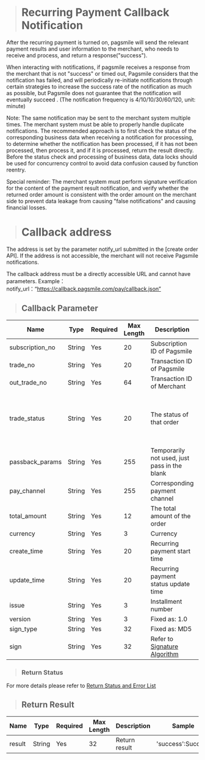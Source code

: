 ># Recurring Payment Callback Notification

After the recurring payment is turned on, pagsmile will send the relevant payment results and user information to the merchant, who needs to receive and process, and return a response("success").

When interacting with notifications, if pagsmile receives a response from the merchant that is not "success" or timed out, Pagsmile considers that the notification has failed, and will periodically re-initiate notifications through certain strategies to increase the success rate of the notification as much as possible, but Pagsmile does not guarantee that the notification will eventually succeed . (The notification frequency is 4/10/10/30/60/120, unit: minute)

Note: The same notification may be sent to the merchant system multiple times. The merchant system must be able to properly handle duplicate notifications.
The recommended approach is to first check the status of the corresponding business data when receiving a notification for processing, to determine whether the notification has been processed, if it has not been processed, then process it, and if it is processed, return the result directly. Before the status check and processing of business data, data locks should be used for concurrency control to avoid data confusion caused by function reentry.

Special reminder: The merchant system must perform signature verification for the content of the payment result notification, and verify whether the returned order amount is consistent with the order amount on the merchant side to prevent data leakage from causing "false notifications" and causing financial losses.

># Callback address

The address is set by the parameter notify_url submitted in the [create order API]. If the address is not accessible, the merchant will not receive Pagsmile notifications.

The callback address must be a directly accessible URL and cannot have parameters. Example：notify_url：“https://callback.pagsmile.com/pay/callback.json”

>## Callback Parameter

Name | Type | Required | Max Length | Description | Sample
---  | ---  | ---      | ---      | ---  | ---
subscription_no | String | Yes | 20 | Subscription ID of Pagsmile | 2046010108310242020
trade_no | String | Yes | 20 | Transaction ID of Pagsmile | 2018011908344902008
out_trade_no | String | Yes | 64 | Transaction ID of Merchant | 
trade_status | String | Yes | 20 | The status of that order | The current order status returned contains（TRADE_NORMAL、TRADE_CANCEL、RISK_CONTROL、TRADE_REFUSE）
passback_params | String | Yes | 255 | Temporarily not used, just pass in the blank | 
pay_channel | String | Yes | 255 | Corresponding payment channel | 
total_amount | String | Yes | 12 | The total amount of the order | 
currency | String | Yes | 3 | Currency | 
create_time | String | Yes | 20 | Recurring payment start time | 
update_time | String | Yes | 20 | Recurring payment status update time |
issue | String | Yes | 3 | Installment number |
version | String | Yes | 3 | Fixed as: 1.0 | 
sign_type | String | Yes | 32 | Fixed as: MD5 |  
sign | String | Yes | 32 | Refer to [Signature Algorithm](DriectSign)

>### Return Status  

For more details please refer to [Return Status and Error List](ReturnResult)

>## Return Result

Name | Type | Required | Max Length | Description | Sample
---  | ---  | ---      | ---      | ---  | ---
result | String | Yes | 32 | Return result | 'success':Success
